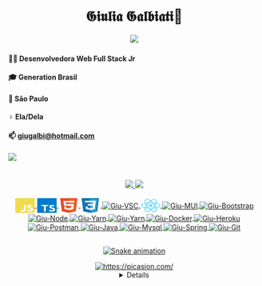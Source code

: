 ###  <h1  align="center"> 𝕲𝖎𝖚𝖑𝖎𝖆 𝕲𝖆𝖑𝖇𝖎𝖆𝖙𝖎🚀 </h1> 

<p align="center">
  <a href="https://github.com/giugalbiati/readme-typing-svg"><img src="https://readme-typing-svg.herokuapp.com/?lines=Full-stack%20web%20developer;Always%20learning%20new%20things&font=Fira%20Code&center=true&width=440&height=45&color=f75c7e&vCenter=true&size=22"  ></a>
</p>

#### 👩‍💻 Desenvolvedora Web Full Stack Jr                                 
#### 🎓 Generation Brasil
#### 📍 São Paulo
#### ♀️ Ela/Dela
#### 📫 giugalbi@hotmail.com
#### <a href="https://www.linkedin.com/in/giulia-galbiati-544bab1b1/" target="_blank"><img src="https://img.shields.io/badge/-LinkedIn-%230077B5?style=for-the-badge&logo=linkedin&logoColor=white" target="_blank"></a> 

<br>

<div align="center">
  <a href="https://github.com/giugalbiati">
    <img height="180cm" src="https://github-readme-stats.vercel.app/api?username=giugalbiati&show_icons=true&theme=radical&include_all_commits=true&count_private=true"/>
    <img height="180cm" src="https://github-readme-stats.vercel.app/api/top-langs/?username=giugalbiati&layout=compact&langs_count=7&theme=radical"/>
</div> 

<div style="display: inline_block" align="center"><br>
  <img align="center" alt="Giu-Js" height="30" width="40" src="https://raw.githubusercontent.com/devicons/devicon/master/icons/javascript/javascript-plain.svg">
  <img align="center" alt="Giu-Ts" height="30" width="40" src="https://raw.githubusercontent.com/devicons/devicon/master/icons/typescript/typescript-plain.svg">
  <img align="center" alt="Giu-HTML" height="30" width="40" src="https://raw.githubusercontent.com/devicons/devicon/master/icons/html5/html5-original.svg">
  <img align="center" alt="Giu-CSS" height="30" width="40" src="https://raw.githubusercontent.com/devicons/devicon/master/icons/css3/css3-original.svg">
  <img align="center" alt="Giu-VSC" height="30" width="40" src="https://cdn.jsdelivr.net/gh/devicons/devicon/icons/vscode/vscode-original.svg" />
  <img align="center" alt="Giu-React" height="30" width="40" src="https://raw.githubusercontent.com/devicons/devicon/master/icons/react/react-original.svg">
  <img align="center" alt="Giu-MUI" height="30" width="40" src="https://cdn.jsdelivr.net/gh/devicons/devicon/icons/materialui/materialui-original.svg" />
  <img align="center" alt="Giu-Bootstrap" height="30" width="40" src="https://cdn.jsdelivr.net/gh/devicons/devicon/icons/bootstrap/bootstrap-plain.svg" />
  <img align="center" alt="Giu-Node" height="30" width="40" src="https://cdn.jsdelivr.net/gh/devicons/devicon/icons/nodejs/nodejs-original.svg" />
  <img align="center" alt="Giu-Yarn" height="30" width="40" src="https://cdn.jsdelivr.net/gh/devicons/devicon/icons/yarn/yarn-original.svg" />
  <img align="center" alt="Giu-Yarn" height="30" width="40" src="https://cdn.jsdelivr.net/gh/devicons/devicon/icons/figma/figma-original.svg" />
  <img align="center" alt="Giu-Docker" height="30" width="40" src="https://cdn.jsdelivr.net/gh/devicons/devicon/icons/docker/docker-plain.svg" />
  <img align="center" alt="Giu-Heroku" height="30" width="40" src="https://cdn.jsdelivr.net/gh/devicons/devicon/icons/heroku/heroku-plain.svg" />
  <img align="center" alt="Giu-Postman" height="30" width="30" src="https://img.icons8.com/external-tal-revivo-color-tal-revivo/24/000000/external-postman-is-the-only-complete-api-development-environment-logo-color-tal-revivo.png"/>
  <img align="center" alt="Giu-Java" height="30" width="40" src="https://cdn.jsdelivr.net/gh/devicons/devicon/icons/java/java-original.svg" />
  <img align="center" alt="Giu-Mysql" height="30" width="40" src="https://cdn.jsdelivr.net/gh/devicons/devicon/icons/mysql/mysql-plain.svg" />
  <img align="center" alt="Giu-Spring" height="30" width="40" src="https://cdn.jsdelivr.net/gh/devicons/devicon/icons/spring/spring-original.svg" />
  <img align="center" alt="Giu-Git" height="30" width="40" src="https://cdn.jsdelivr.net/gh/devicons/devicon/icons/git/git-plain.svg" />
  
  ##

</div>
  
<div align="center">
  
  ![Snake animation](https://github.com/giugalbiati/giugalbiati/blob/output/github-contribution-grid-snake.svg)
  
</div>
  
<div align="center">
  <a href="https://picasion.com/"><img src="https://i.picasion.com/pic92/aae7b9b25b3465ddb821f20ef1338d6c.gif" width="300" height="264" border="0" alt="https://picasion.com/" /></a><br /><a href="https://picasion.com/"></a>
  <details>
  <br>
  <a href='https://delasartes.vercel.app/home' target="_blank"> <p align="center"> ᴅᴇʟᴀsᴀʀᴛᴇs🎨 </p>
    
  <a href='https://delasartes.vercel.app/home' target="_blank"> <p align="center"> <img  alt="Logo_delasArtes" height="200" width="600" src="https://imgur.com/Kmll7cQ.png"></p>
  </a>
  
  <p align="center"> ᴘʀᴏᴊᴇᴛᴏ ʀᴇᴀʟɪᴢᴀᴅᴏ ᴅᴜʀᴀɴᴛᴇ ᴏ ʙᴏᴏᴛᴄᴀᴍᴘ ᴅᴀ ɢᴇɴᴇʀᴀᴛɪᴏɴ ʙʀᴀsɪʟ </p>
  
 <p>E-commerce em formato de galeria online, com objetivo de proporcionar a mulheres artistas/artesãs, especificamente as de minorias sociais/classes baixas, a oportunidade de vender seus produtos mundialmente com lucros justos, alta visibilidade e chances de crescimento no ramo artístico.</p>

<br>
  </details>
</div>
 


  
